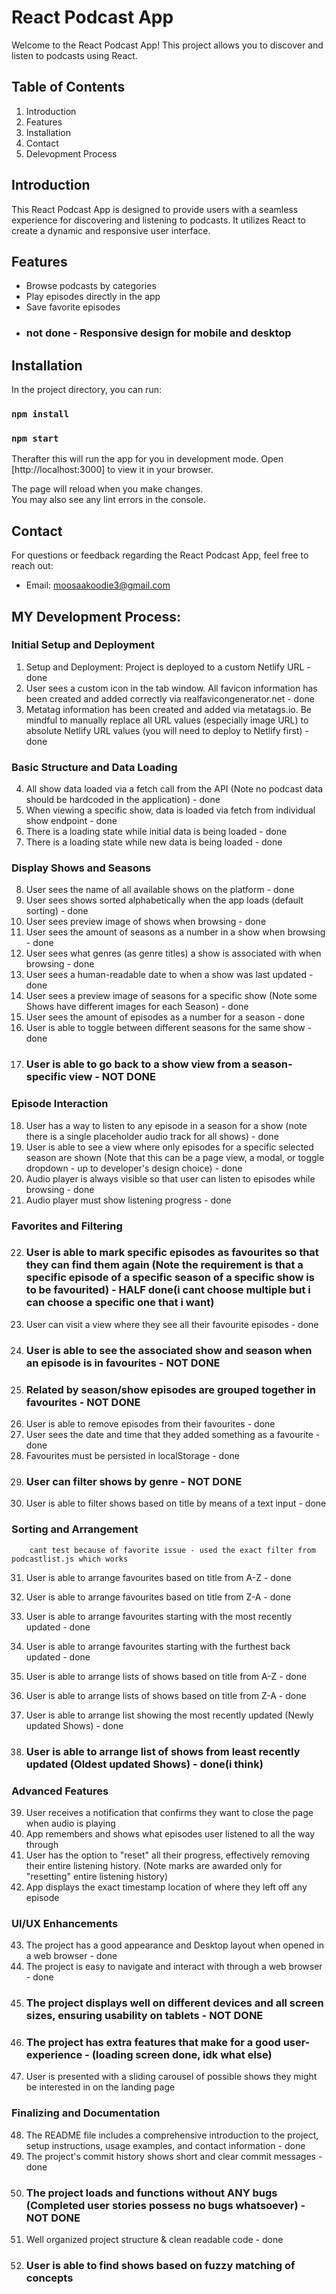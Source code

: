 # React Podcast App

Welcome to the React Podcast App! This project allows you to discover and listen to podcasts using React.

## Table of Contents
1. Introduction
2. Features
3. Installation
4. Contact
5. Delevopment Process

## Introduction
This React Podcast App is designed to provide users with a seamless experience for discovering and listening to podcasts. It utilizes React to create a dynamic and responsive user interface.

## Features
- Browse podcasts by categories
- Play episodes directly in the app
- Save favorite episodes
- ### not done - Responsive design for mobile and desktop 

## Installation
In the project directory, you can run:
### `npm install`
### `npm start`

Therafter this will run the app for you in development mode.
Open [http://localhost:3000] to view it in your browser.

The page will reload when you make changes.\
You may also see any lint errors in the console.

## Contact
For questions or feedback regarding the React Podcast App, feel free to reach out:

- Email: moosaakoodie3@gmail.com

## MY Development Process:
### Initial Setup and Deployment
   1. Setup and Deployment: Project is deployed to a custom Netlify URL - done
   2. User sees a custom icon in the tab window. All favicon information has been created and added correctly via realfavicongenerator.net - done
   3. Metatag information has been created and added via metatags.io. Be mindful to manually replace all URL values (especially image URL) to absolute Netlify URL values (you will need to deploy to Netlify first) - done

### Basic Structure and Data Loading
   4. All show data loaded via a fetch call from the API (Note no podcast data should be hardcoded in the application) - done
   5. When viewing a specific show, data is loaded via fetch from individual show endpoint - done
   6. There is a loading state while initial data is being loaded - done
   7. There is a loading state while new data is being loaded - done

### Display Shows and Seasons
   8. User sees the name of all available shows on the platform - done
   9. User sees shows sorted alphabetically when the app loads (default sorting) - done
   10. User sees preview image of shows when browsing - done
   11. User sees the amount of seasons as a number in a show when browsing - done
   12. User sees what genres (as genre titles) a show is associated with when browsing - done
   13. User sees a human-readable date to when a show was last updated - done
   14. User sees a preview image of seasons for a specific show (Note some Shows have different images for each Season) - done
   15. User sees the amount of episodes as a number for a season - done
   16. User is able to toggle between different seasons for the same show - done
   17. ### User is able to go back to a show view from a season-specific view - NOT DONE

### Episode Interaction
   18. User has a way to listen to any episode in a season for a show (note there is a single placeholder audio track for all shows) - done
   19. User is able to see a view where only episodes for a specific selected season are shown (Note that this can be a page view, a modal, or toggle dropdown - up to developer's design choice) - done
   20. Audio player is always visible so that user can listen to episodes while browsing - done
   21. Audio player must show listening progress - done

### Favorites and Filtering
   22. ### User is able to mark specific episodes as favourites so that they can find them again (Note the requirement is that a specific episode of a specific season of a specific show is to be favourited) - HALF done(i cant choose multiple but i can choose a specific one that i want)
   23. User can visit a view where they see all their favourite episodes - done
   24. ### User is able to see the associated show and season when an episode is in favourites - NOT DONE
   25. ### Related by season/show episodes are grouped together in favourites - NOT DONE
   26. User is able to remove episodes from their favourites - done
   27. User sees the date and time that they added something as a favourite - done
   28. Favourites must be persisted in localStorage - done
   29. ### User can filter shows by genre - NOT DONE
   30. User is able to filter shows based on title by means of a text input - done

### Sorting and Arrangement
        cant test because of favorite issue - used the exact filter from podcastlist.js which works
   31. User is able to arrange favourites based on title from A-Z - done
   32. User is able to arrange favourites based on title from Z-A - done
   33. User is able to arrange favourites starting with the most recently updated - done
   34. User is able to arrange favourites starting with the furthest back updated - done

   35. User is able to arrange lists of shows based on title from A-Z - done
   36. User is able to arrange lists of shows based on title from Z-A - done
   37. User is able to arrange list showing the most recently updated (Newly updated Shows) - done
   38. ### User is able to arrange list of shows from least recently updated (Oldest updated Shows) - done(i think)

### Advanced Features
   39. User receives a notification that confirms they want to close the page when audio is playing
   40. App remembers and shows what episodes user listened to all the way through
   41. User has the option to "reset" all their progress, effectively removing their entire listening history. (Note marks are awarded only for "resetting" entire listening history)
   42. App displays the exact timestamp location of where they left off any episode

### UI/UX Enhancements
   43. The project has a good appearance and Desktop layout when opened in a web browser - done
   44. The project is easy to navigate and interact with through a web browser - done
   45. ### The project displays well on different devices and all screen sizes, ensuring usability on tablets - NOT DONE
   46. ### The project has extra features that make for a good user-experience - (loading screen done, idk what else)
   47. User is presented with a sliding carousel of possible shows they might be interested in on the landing page

### Finalizing and Documentation
   48. The README file includes a comprehensive introduction to the project, setup instructions, usage examples, and contact information - done
   49. The project's commit history shows short and clear commit messages - done
   50. ### The project loads and functions without ANY bugs (Completed user stories possess no bugs whatsoever) - NOT DONE
   51. Well organized project structure & clean readable code - done
   52. ### User is able to find shows based on fuzzy matching of concepts
